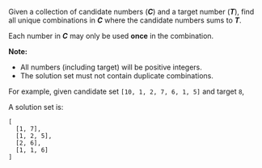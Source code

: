 Given a collection of candidate numbers (***C***) and a target number (***T***), find all unique combinations in ***C*** where the candidate numbers sums to ***T***.

Each number in ***C*** may only be used **once** in the combination.

**Note:**

 - All numbers (including target) will be positive integers.
 - The solution set must not contain duplicate combinations.

For example, given candidate set `[10, 1, 2, 7, 6, 1, 5]` and target `8`, 

A solution set is: 
```
[
  [1, 7],
  [1, 2, 5],
  [2, 6],
  [1, 1, 6]
]
```
